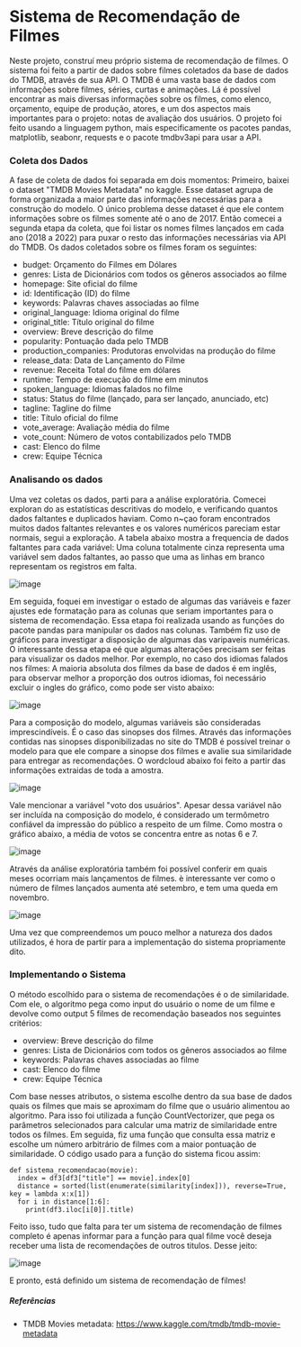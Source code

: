 # Sistema de Recomendação de Filmes
Neste projeto, construí meu próprio sistema de recomendação de filmes. O sistema foi feito a partir de dados sobre filmes coletados da base de dados do TMDB, através de sua API. O TMDB é uma vasta base de dados com informações sobre filmes, séries, curtas e animações. Lá é possível encontrar as mais diversas informações sobre os filmes, como elenco, orçamento, equipe de produção, atores, e um dos aspectos mais importantes para o projeto: notas de avaliação dos usuários. O projeto foi feito usando a linguagem python, mais especificamente os pacotes pandas, matplotlib, seabonr, requests e o pacote tmdbv3api para usar a API. 


### Coleta dos Dados
A fase de coleta de dados foi separada em dois momentos: Primeiro, baixei o dataset "TMDB Movies Metadata" no kaggle. Esse dataset agrupa de forma organizada a maior parte das informações necessárias para a construção do modelo. O único problema desse dataset é que ele contem informações sobre os filmes somente até o ano de 2017. Então comecei a segunda etapa da coleta, que foi listar os nomes filmes lançados em cada ano (2018 a 2022) para puxar o resto das informações necessárias via API do TMDB. Os dados coletados sobre os filmes foram os seguintes:

* budget: Orçamento do Filmes em Dólares
* genres: Lista de Dicionários com todos os gêneros associados ao filme
* homepage: Site oficial do filme
* id: Identificação (ID) do filme
* keywords: Palavras chaves associadas ao filme
* original_language: Idioma original do filme
* original_title: Título original do filme
* overview: Breve descrição do filme
* popularity: Pontuação dada pelo TMDB
* production_companies: Produtoras envolvidas na produção do filme
* release_data: Data de Lançamento do Filme
* revenue: Receita Total do filme em dólares
* runtime: Tempo de execução do filme em minutos
* spoken_language: Idiomas falados no filme
* status: Status do filme (lançado, para ser lançado, anunciado, etc)
* tagline: Tagline do filme
* title: Título oficial do filme
* vote_average: Avaliação média do filme	
* vote_count: Número de votos contabilizados pelo TMDB
* cast: Elenco do filme
* crew: Equipe Técnica


### Analisando os dados

Uma vez coletas os dados, parti para a análise exploratória. Comecei exploran do as estatísticas descritivas do modelo, e verificando quantos dados faltantes e duplicados haviam. Como n~çao foram encontrados muitos dados faltantes relevantes e os valores numéricos pareciam estar normais, segui a exploração. A tabela abaixo mostra a frequencia de dados faltantes para cada variável: Uma coluna totalmente cinza representa uma variável sem dados faltantes, ao passo que uma as linhas em branco representam os registros em falta.

![image](https://user-images.githubusercontent.com/77032413/183269174-06b80ec6-d664-4231-955d-0e226c57564b.png)
 
 Em seguida, foquei em investigar o estado de algumas das variáveis e fazer ajustes ede formatação para as colunas que seriam importantes para o sistema de recomendação. Essa etapa foi realizada usando as funções do pacote pandas para manipular os dados nas colunas. Também fiz uso de gráficos para investigar a disposição de algumas das varipaveis numéricas. O interessante dessa etapa eé que algumas alterações precisam ser feitas para visualizar os dados melhor. Por exemplo, no caso dos idiomas falados nos filmes: A maioria absoluta dos filmes da base de dados é em inglês, para observar melhor a proporção dos outros idiomas, foi necessário excluir o ingles do gráfico, como pode ser visto abaixo:

![image](https://user-images.githubusercontent.com/77032413/183269263-80c10ab2-537f-436b-885b-05af83884e07.png)

Para a composição do modelo, algumas variáveis são consideradas imprescindíveis. É o caso das sinopses dos filmes. Através das informações contidas nas sinopses disponibilizadas no site do TMDB é possível treinar o modelo para que ele compare a sinopse dos filmes e avalie sua similaridade para entregar as recomendações. O wordcloud abaixo foi feito a partir das informações extraidas de toda a amostra.

![image](https://user-images.githubusercontent.com/77032413/183269378-e73e36db-ffd0-49c2-b416-c9f127f59918.png)

Vale mencionar a variável "voto dos usuários". Apesar dessa variável não ser incluída na composição do modelo, é considerado um termômetro confiável da impressão do público a respeito de um filme. Como mostra o gráfico abaixo, a média de votos se concentra entre as notas 6 e 7.

![image](https://user-images.githubusercontent.com/77032413/183269431-4a769294-67f7-4b1d-a757-cdf92b63fc20.png)

Através da análise exploratória também foi possível conferir em quais meses ocorriam mais lançamentos de filmes. è interessante ver como o número de filmes lançados aumenta até setembro, e tem uma queda em novembro.

![image](https://user-images.githubusercontent.com/77032413/183269489-7866e9d7-399a-406b-9748-a9b060c1522d.png)

Uma vez que compreendemos um pouco melhor a natureza dos dados utilizados, é hora de partir para a implementação do sistema propriamente dito.

### Implementando o Sistema

O método escolhido para o sistema de recomendações é o de similaridade. Com ele, o algoritmo pega como input do usuário o nome de um filme e devolve como output 5 filmes de recomendação baseados nos seguintes critérios:

* overview: Breve descrição do filme
* genres: Lista de Dicionários com todos os gêneros associados ao filme
* keywords: Palavras chaves associadas ao filme
* cast: Elenco do filme
* crew: Equipe Técnica

Com base nesses atributos, o sistema escolhe dentro da sua base de dados quais os filmes que mais se aproximam do filme que o usuário alimentou ao algoritmo. Para isso foi utilizada a função CountVectorizer, que pega os parâmetros selecionados para calcular uma matriz de similaridade entre todos os filmes. Em seguida, fiz uma função que consulta essa matriz e escolhe um número arbitrário de filmes com a maior pontuação de similaridade. O código usado para a função do sistema ficou assim:

```
def sistema_recomendacao(movie):
  index = df3[df3["title"] == movie].index[0]
  distance = sorted(list(enumerate(similarity[index])), reverse=True, key = lambda x:x[1])
  for i in distance[1:6]:
    print(df3.iloc[i[0]].title)
```
Feito isso, tudo que falta para ter um sistema de recomendação de filmes completo é apenas informar para a função para qual filme você deseja receber uma lista de recomendações de outros titulos. Desse jeito:

![image](https://user-images.githubusercontent.com/77032413/187699258-ca2d5d08-734b-49ae-844d-619dfa8ef37b.png)

E pronto, está definido um sistema de recomendação de filmes!

##### Referências
- TMDB Movies metadata: https://www.kaggle.com/tmdb/tmdb-movie-metadata

